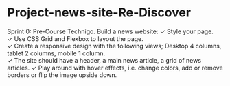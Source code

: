 # Project-news-site-Re-Discover
Sprint 0: Pre-Course Technigo. Build a news website: 
✓ Style your page.  
✓ Use CSS Grid and Flexbox to layout the page.  
✓ Create a responsive design with the following views; Desktop 4 columns, tablet 2 columns, mobile 1 column.  
✓ The site should have a header, a main news article, a grid of news articles.  ✓ Play around with hover effects, i.e. change colors, add or remove borders or flip the image upside down.
